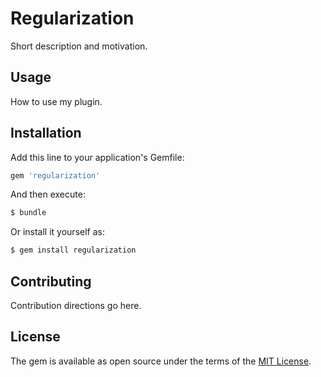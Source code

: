 # Regularization
Short description and motivation.

## Usage
How to use my plugin.

## Installation
Add this line to your application's Gemfile:

```ruby
gem 'regularization'
```

And then execute:
```bash
$ bundle
```

Or install it yourself as:
```bash
$ gem install regularization
```

## Contributing
Contribution directions go here.

## License
The gem is available as open source under the terms of the [MIT License](http://opensource.org/licenses/MIT).
